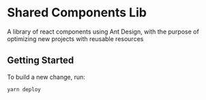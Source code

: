 # Shared Components Lib

A library of react components using Ant Design, with the purpose of optimizing new projects with reusable resources

## Getting Started

To build a new change, run:

```sh
yarn deploy
```
